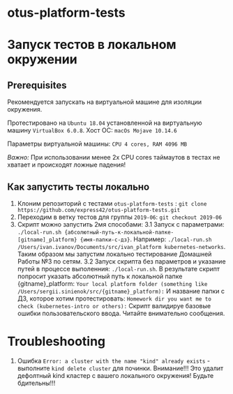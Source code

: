 # otus-platform-tests

# Запуск тестов в локальном окружении

## Prerequisites

Рекомендуется запускать на виртуальной машине для изоляции окружения.

Протестировано на `Ubuntu 18.04` установленной на виртуальную машину `VirtualBox 6.0.8`. Хост ОС: `macOs Mojave 10.14.6`

Параметры виртуальной машины: `CPU 4 cores, RAM 4096 MB`

*Важно:* При использовании менее 2х CPU cores таймаутов в тестах не хватает и происходят ложные падения!

## Как запустить тесты локально

 1. Клоним репозиторий с тестами `otus-platform-tests` : `git clone https://github.com/express42/otus-platform-tests.git`
 2. Переходим в ветку тестов для группы `2019-06`: `git checkout 2019-06`
 3. Скрипт можно запустить 2мя способами:
    3.1 Запуск с параметрами: `./local-run.sh {абсолютный-путь-к-локальной-папке-[gitname]_platform} {имя-папки-с-дз}`.
    Например: `./local-run.sh /Users/ivan.ivanov/Documents/src/ivan_platform kubernetes-networks`. Таким образом мы запустим
    локально тестирование Домашней Работы №3 по сетям.
    3.2 Запуск скрипта без параметров и указание путей в процессе выполенния: `./local-run.sh`.
    В результате скрипт попросит указать абсолютный путь к локальной папке {gitname}_platform: `Your local platform folder (something like /Users/sergii.sinienok/src/{gitname}_platform):`
    И название папки с ДЗ, которое хотим протестировать: `Homework dir you want me to check (kubernetes-intro or others):`
    Скрипт валидируе базовые ошибки пользовательского ввода. Читайте внимательно сообщения.

# Troubleshooting
 1. Ошибка `Error: a cluster with the name "kind" already exists` - выполните `kind delete cluster` для починки. Внимание!!! Это удалит дефолтный kind кластер с вашего локального окружения! Будьте бдительны!!!